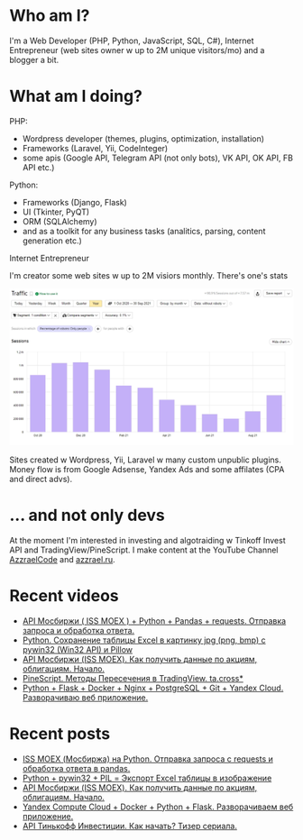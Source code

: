 # Who am I?

I'm a Web Developer (PHP, Python, JavaScript, SQL, C#), Internet Entrepreneur (web sites owner w up to 2M unique visitors/mo) and a blogger a bit.

# What am I doing?

PHP:
- Wordpress developer (themes, plugins, optimization, installation) 
- Frameworks (Laravel, Yii, CodeInteger)
- some apis (Google API, Telegram API (not only bots), VK API, OK API, FB API etc.)

Python:
- Frameworks (Django, Flask)
- UI (Tkinter, PyQT)
- ORM (SQLAlchemy)
- and as a toolkit for any business tasks (analitics, parsing, content generation etc.)

Internet Entrepreneur

I'm creator some web sites w up to 2M visiors monthly. There's one's stats

![Unique visitors in 2021](https://github.com/AzzraelCode/AzzraelCode/blob/main/images/n.jpg?raw=true)

Sites created w Wordpress, Yii, Laravel w many custom unpublic plugins. Money flow is from Google Adsense, Yandex Ads and some affilates (CPA and direct advs).

# ... and not only devs

At the moment I'm interested in investing and algotraiding w Tinkoff Invest API and TradingView/PineScript. I make content at the YouTube Channel [AzzraelCode](https://www.youtube.com/channel/UCf6kozNejHoQuFhBDB8cfxA) and [azzrael.ru](https://azzrael.ru). 

# Recent videos

<!-- AZZCODEYT:START -->
- [API Мосбиржи &lpar; ISS MOEX &rpar; + Python + Pandas + requests. Отправка запроса и обработка ответа.](https://www.youtube.com/watch?v=lkrwSLpeN1I)
- [Python. Сохранение таблицы Excel в картинку jpg &lpar;png, bmp&rpar; с pywin32 &lpar;Win32 API&rpar;  и Pillow](https://www.youtube.com/watch?v=XsEetOpsLrA)
- [API Мосбиржи &lpar;ISS MOEX&rpar;. Как получить данные по акциям, облигациям. Начало.](https://www.youtube.com/watch?v=2ZWYnSryU9c)
- [PineScript. Методы Пересечения в TradingView. ta.cross*](https://www.youtube.com/watch?v=5EB1Jz2n61g)
- [Python + Flask + Docker + Nginx + PostgreSQL + Git + Yandex Cloud. Разворачиваю веб приложение.](https://www.youtube.com/watch?v=w7Sx_QNCekE)
<!-- AZZCODEYT:END -->


# Recent posts

<!-- AZZRAELRU:START -->
- [ISS MOEX &lpar;Мосбиржа&rpar; на Python. Отправка запроса с requests и обработка ответа в pandas.](https://azzrael.ru/iss-moex-python-requests-pandas)
- [Python + pywin32 + PIL = Экспорт Excel таблицы в изображение](https://azzrael.ru/python-pywin32-pil-saving-excel-to-image)
- [API Мосбиржи &lpar;ISS MOEX&rpar;. Как получить данные по акциям, облигациям. Начало.](https://azzrael.ru/api-iss-moex)
- [Yandex Compute Cloud + Docker + Python + Flask. Разворачиваем веб приложение.](https://azzrael.ru/yandex-compute-cloud-docker-python-flask)
- [API Тинькофф Инвестиции. Как начать? Тизер сериала.](https://azzrael.ru/api-ti)
<!-- AZZRAELRU:END -->

